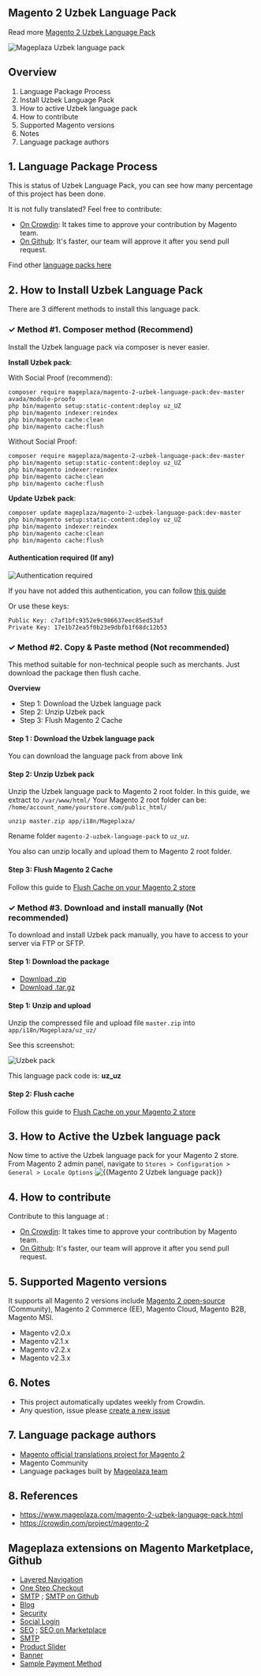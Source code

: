 ## Magento 2 Uzbek Language Pack



Read more [Magento 2 Uzbek Language Pack](https://www.mageplaza.com/magento-2-uzbek-language-pack.html)

![Mageplaza Uzbek language pack](https://cdn3.mageplaza.com/media/general/qjWPj1W.png)

## Overview

1. Language Package Process
2. Install Uzbek Language Pack
3. How to active Uzbek language pack
4. How to contribute
5. Supported Magento versions
6. Notes
7. Language package authors

## 1. Language Package Process

This is status of Uzbek Language Pack, you can see how many percentage of this project has been done.

It is not fully translated? Feel free to contribute:
- [On Crowdin](https://crowdin.com/project/magento-2): It takes time to approve your contribution by Magento team.
- [On Github](https://github.com/mageplaza/magento-2-uzbek-language-pack/blob/master/HOW-TO-CONTRIBUTE.md): It's faster, our team will approve it after you send pull request.


Find other [language packs here](https://www.mageplaza.com/kb/magento-2-language-pack/)

## 2. How to Install Uzbek Language Pack

There are 3 different methods to install this language pack.

### ✓ Method #1. Composer method (Recommend)
Install the Uzbek language pack via composer is never easier.

**Install Uzbek pack**:

With Social Proof (recommend):

```
composer require mageplaza/magento-2-uzbek-language-pack:dev-master avada/module-proofo
php bin/magento setup:static-content:deploy uz_UZ
php bin/magento indexer:reindex
php bin/magento cache:clean
php bin/magento cache:flush
```

Without Social Proof:

```
composer require mageplaza/magento-2-uzbek-language-pack:dev-master
php bin/magento setup:static-content:deploy uz_UZ
php bin/magento indexer:reindex
php bin/magento cache:clean
php bin/magento cache:flush
```


**Update  Uzbek pack**:

```
composer update mageplaza/magento-2-uzbek-language-pack:dev-master
php bin/magento setup:static-content:deploy uz_UZ
php bin/magento indexer:reindex
php bin/magento cache:clean
php bin/magento cache:flush

```

#### Authentication required (If any)

![Authentication required](https://cdn.mageplaza.com/media/general/dmryiPk.png)

If you have not added this authentication, you can follow [this guide](http://devdocs.magento.com/guides/v2.0/install-gde/prereq/connect-auth.html)

Or use these keys:

```
Public Key: c7af1bfc9352e9c986637eec85ed53af
Private Key: 17e1b72ea5f0b23e9dbfb1f68dc12b53
```



### ✓ Method #2. Copy & Paste method (Not recommended)

This method suitable for non-technical people such as merchants. Just download the package then flush cache.

**Overview**

- Step 1: Download the Uzbek language pack
- Step 2: Unzip Uzbek pack
- Step 3: Flush Magento 2 Cache

#### Step 1 : Download the Uzbek language pack

You can download the language pack from above link

#### Step 2: Unzip Uzbek pack

Unzip the Uzbek language pack to Magento 2 root folder. In this guide, we extract to `/var/www/html/`
Your Magento 2 root folder can be: `/home/account_name/yourstore.com/public_html/`

```
unzip master.zip app/i18n/Mageplaza/
```

Rename folder `magento-2-uzbek-language-pack` to `uz_uz`.


You also can unzip locally and upload them to Magento 2 root folder.

#### Step 3: Flush Magento 2 Cache

Follow this guide to [Flush Cache on your Magento 2 store](https://www.mageplaza.com/kb/how-flush-enable-disable-cache.html)


### ✓ Method #3. Download and install manually (Not recommended)

To download and install Uzbek pack manually, you have to access to your server via FTP or SFTP.

#### Step 1: Download the package

- [Download .zip](https://github.com/mageplaza/magento-2-uzbek-language-pack/archive/master.zip)
- [Download .tar.gz](https://github.com/mageplaza/magento-2-uzbek-language-pack/tarball/master)

#### Step 1: Unzip and upload

Unzip the compressed file and upload file `master.zip` into `app/i18n/Mageplaza/uz_uz/`

See this screenshot:

![Uzbek pack](https://cdn3.mageplaza.com/media/general/language-pack.png)

This language pack code is: **uz_uz**

#### Step 2: Flush cache

Follow this guide to [Flush Cache on your Magento 2 store](https://www.mageplaza.com/kb/how-flush-enable-disable-cache.html)


## 3. How to Active the Uzbek language pack 

Now time to active the Uzbek language pack for your Magento 2 store. From Magento 2 admin panel, navigate to `Stores > Configuration > General > Locale Options`
![{{Magento 2 Uzbek language pack}}](https://cdn.mageplaza.com/media/general/aPSUA0l.png)


## 4. How to contribute

Contribute to this language at :
- [On Crowdin](https://crowdin.com/project/magento-2): It takes time to approve your contribution by Magento team.
- [On Github](https://github.com/mageplaza/magento-2-uzbek-language-pack/blob/master/HOW-TO-CONTRIBUTE.md): It's faster, our team will approve it after you send pull request.


## 5. Supported Magento versions

It supports all Magento 2 versions include [Magento 2 open-source](https://www.mageplaza.com/download-magento/) (Community), Magento 2 Commerce (EE), Magento Cloud, Magento B2B, Magento MSI.


- Magento v2.0.x
- Magento v2.1.x
- Magento v2.2.x
- Magento v2.3.x



## 6. Notes 

- This project automatically updates weekly from Crowdin.
- Any question, issue please [create a new issue](https://github.com/mageplaza/magento-2-uzbek-language-pack/issues/new)

## 7. Language package authors

- [Magento official translations project for Magento 2](https://crowdin.com/project/magento-2)
- Magento Community
- Language packages built by [Mageplaza team](https://www.mageplaza.com/)


## 8. References 

- https://www.mageplaza.com/magento-2-uzbek-language-pack.html
- https://crowdin.com/project/magento-2



## Mageplaza extensions on Magento Marketplace, Github


- [Layered Navigation](https://marketplace.magento.com/mageplaza-layered-navigation-m2.html)
- [One Step Checkout](https://marketplace.magento.com/mageplaza-magento-2-one-step-checkout-extension.html)
- [SMTP](https://marketplace.magento.com/mageplaza-module-smtp.html) ; [SMTP on Github](https://github.com/mageplaza/magento-2-smtp)
- [Blog](https://github.com/mageplaza/magento-2-blog)
- [Security](https://marketplace.magento.com/mageplaza-module-security.html)
- [Social Login](https://github.com/mageplaza/magento-2-social-login)
- [SEO](https://github.com/mageplaza/magento-2-seo) ; [SEO on Marketplace](https://marketplace.magento.com/mageplaza-magento-2-seo-extension.html)
- [SMTP](https://github.com/mageplaza/magento-2-smtp)
- [Product Slider](https://github.com/mageplaza/magento-2-product-slider)
- [Banner](https://github.com/mageplaza/magento-2-banner-slider)
- [Sample Payment Method](https://github.com/mageplaza/magento-2-sample-payment-method)



